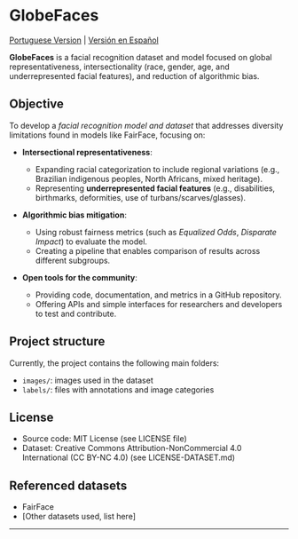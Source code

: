 # GlobeFaces

[Portuguese Version](./README.md) | [Versión en Español](./README_ES.md)

**GlobeFaces** is a facial recognition dataset and model focused on global representativeness, intersectionality (race, gender, age, and underrepresented facial features), and reduction of algorithmic bias.

## Objective

To develop a *facial recognition model and dataset* that addresses diversity limitations found in models like FairFace, focusing on:

- **Intersectional representativeness**:
  - Expanding racial categorization to include regional variations (e.g., Brazilian indigenous peoples, North Africans, mixed heritage).
  - Representing **underrepresented facial features** (e.g., disabilities, birthmarks, deformities, use of turbans/scarves/glasses).

- **Algorithmic bias mitigation**:
  - Using robust fairness metrics (such as *Equalized Odds*, *Disparate Impact*) to evaluate the model.
  - Creating a pipeline that enables comparison of results across different subgroups.

- **Open tools for the community**:
  - Providing code, documentation, and metrics in a GitHub repository.
  - Offering APIs and simple interfaces for researchers and developers to test and contribute.

## Project structure

Currently, the project contains the following main folders:

- `images/`: images used in the dataset
- `labels/`: files with annotations and image categories

## License

- Source code: MIT License (see LICENSE file)  
- Dataset: Creative Commons Attribution-NonCommercial 4.0 International (CC BY-NC 4.0) (see LICENSE-DATASET.md)

## Referenced datasets

- FairFace  
- [Other datasets used, list here]

---
